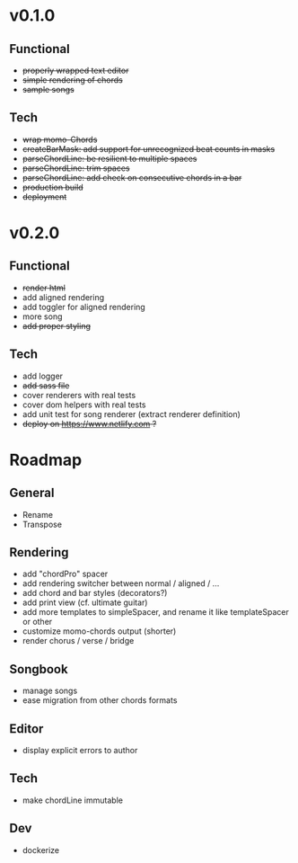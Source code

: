 # v0.1.0
## Functional
- ~~properly wrapped text editor~~
- ~~simple rendering of chords~~
- ~~sample songs~~

## Tech
- ~~wrap momo-Chords~~
- ~~createBarMask: add support for unrecognized beat counts in masks~~
- ~~parseChordLine: be resilient to multiple spaces~~
- ~~parseChordLine: trim spaces~~
- ~~parseChordLine: add check on consecutive chords in a bar~~
- ~~production build~~
- ~~deployment~~

# v0.2.0
## Functional
- ~~render html~~
- add aligned rendering
- add toggler for aligned rendering
- more song
- ~~add proper styling~~

## Tech
- add logger
- ~~add sass file~~
- cover renderers with real tests
- cover dom helpers with real tests
- add unit test for song renderer (extract renderer definition)
- ~~deploy on https://www.netlify.com ?~~


# Roadmap

## General
- Rename
- Transpose

## Rendering
- add "chordPro" spacer
- add rendering switcher between normal / aligned / ...
- add chord and bar styles (decorators?)
- add print view (cf. ultimate guitar)
- add more templates to simpleSpacer, and rename it like templateSpacer or other
- customize momo-chords output (shorter)
- render chorus / verse / bridge

## Songbook
- manage songs
- ease migration from other chords formats

## Editor
- display explicit errors to author

## Tech
- make chordLine immutable

## Dev
- dockerize

